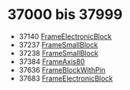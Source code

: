 # 37000 bis 37999
- 37140 [FrameElectronicBlock](Elements/FrameElectronicBlock.md)
- 37237 [FrameSmallBlock](Elements/FrameSmallBlock.md)
- 37238 [FrameSmallBlock](Elements/FrameSmallBlock.md)
- 37384 [FrameAxis80](Elements/FrameAxis80.md)
- 37636 [FrameBlockWithPin](Elements/FrameBlockWithPin.md)
- 37683 [FrameElectronicBlock](Elements/FrameElectronicBlock.md)